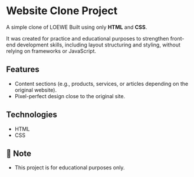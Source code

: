 # Website Clone Project
A simple clone of LOEWE
Built using only **HTML** and **CSS**.

It was created for practice and educational purposes to strengthen front-end development skills, including layout structuring and styling, without relying on frameworks or JavaScript.

## Features
- Content sections (e.g., products, services, or articles depending on the original website).
- Pixel-perfect design close to the original site.

## Technologies
- HTML
- CSS

## 📌 Note
- This project is for educational purposes only.
